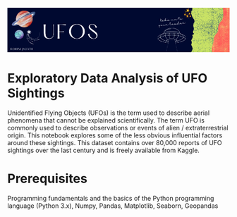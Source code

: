 ![UFO](UFO.png)

# Exploratory Data Analysis of UFO Sightings

Unidentified Flying Objects (UFOs) is the term used to describe aerial phenomena that cannot be explained scientifically. The term UFO is commonly used to describe observations or events of alien / extraterrestrial origin. This notebook explores some of the less obvious influential factors around these sightings. This dataset contains over 80,000 reports of UFO sightings over the last century and is freely available from Kaggle.

# Prerequisites

Programming fundamentals and the basics of the Python programming language (Python 3.x), Numpy, Pandas, Matplotlib, Seaborn, Geopandas

